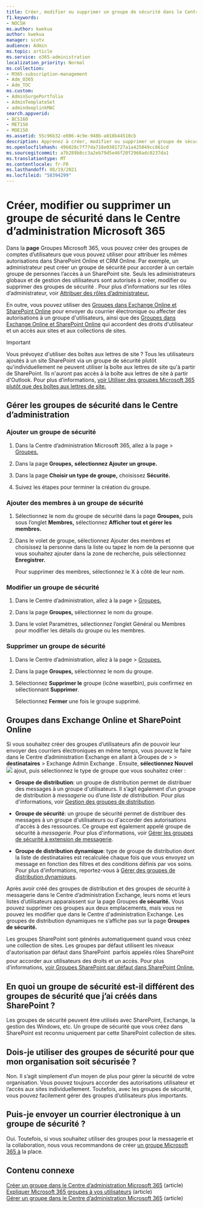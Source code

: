 ```yaml
---
title: Créer, modifier ou supprimer un groupe de sécurité dans le Centre d’administration Microsoft 365
f1.keywords:
- NOCSH
ms.author: kwekua
author: kwekua
manager: scotv
audience: Admin
ms.topic: article
ms.service: o365-administration
localization_priority: Normal
ms.collection:
- M365-subscription-management
- Adm_O365
- Adm_TOC
ms.custom:
- AdminSurgePortfolio
- AdminTemplateSet
- admindeeplinkMAC
search.appverid:
- BCS160
- MET150
- MOE150
ms.assetid: 55c96b32-e086-4c9e-948b-a018b44510cb
description: Apprenez à créer, modifier ou supprimer un groupe de sécurité.
ms.openlocfilehash: 496028c7f77da718e0301727a1a425049cc861cd
ms.sourcegitcommit: a7b289b8cc3a2eb79d5e46f20f2968adc0237da1
ms.translationtype: MT
ms.contentlocale: fr-FR
ms.lasthandoff: 08/19/2021
ms.locfileid: "58394299"
---
```

# <a name="create-edit-or-delete-a-security-group-in-the-microsoft-365-admin-center"></a>Créer, modifier ou supprimer un groupe de sécurité dans le Centre d’administration Microsoft 365

Dans la **page** Groupes Microsoft 365, vous pouvez créer des groupes de comptes d’utilisateurs que vous pouvez utiliser pour attribuer les mêmes autorisations dans SharePoint Online et CRM Online. Par exemple, un administrateur peut créer un groupe de sécurité pour accorder à un certain groupe de personnes l’accès à un SharePoint site. Seuls les administrateurs globaux et de gestion des utilisateurs sont autorisés à créer, modifier ou supprimer des groupes de sécurité . Pour plus d’informations sur les rôles d’administrateur, voir [Attribuer des rôles d’administrateur.](../add-users/assign-admin-roles.md) 
  
En outre, vous pouvez utiliser des [Groupes dans Exchange Online et SharePoint Online](#groups-in-exchange-online-and-sharepoint-online) pour envoyer du courrier électronique ou affecter des autorisations à un groupe d'utilisateurs, ainsi que des [Groupes dans Exchange Online et SharePoint Online](#groups-in-exchange-online-and-sharepoint-online) qui accordent des droits d'utilisateur et un accès aux sites et aux collections de sites. 
  
> [!IMPORTANT]
>  Vous prévoyez d'utiliser des boîtes aux lettres de site ? Tous les utilisateurs ajoutés à un site SharePoint via un groupe de sécurité plutôt qu'individuellement ne peuvent utiliser la boîte aux lettres de site qu'à partir de SharePoint. Ils n'auront pas accès à la boîte aux lettres de site à partir d'Outlook. Pour plus d’informations, [voir Utiliser des groupes Microsoft 365 plutôt que des boîtes aux lettres de site.](https://support.microsoft.com/office/737d6b1f-67cc-41fe-8db8-f2d09dd1673b) 
  
## <a name="manage-security-groups-in-the-admin-center"></a>Gérer les groupes de sécurité dans le Centre d’administration

### <a name="add-a-security-group"></a>Ajouter un groupe de sécurité

1. Dans la Centre d’administration Microsoft 365, allez à la page  >  <a href="https://go.microsoft.com/fwlink/p/?linkid=2052855" target="_blank">Groupes.</a>
  
2. Dans la page **Groupes,** **sélectionnez Ajouter un groupe.**
    
3. Dans la page **Choisir un type de groupe,** choisissez **Sécurité.** 
    
4. Suivez les étapes pour terminer la création du groupe. 
 
### <a name="add-members-to-a-security-group"></a>Ajouter des membres à un groupe de sécurité
    
1. Sélectionnez le nom du groupe de sécurité dans la page **Groupes,** puis sous l’onglet **Membres,** sélectionnez **Afficher tout et gérer les membres.** 
    
2. Dans le volet de  groupe, sélectionnez Ajouter des membres et choisissez la personne dans  la liste ou tapez le nom de la personne que vous souhaitez ajouter dans la zone de recherche, puis sélectionnez **Enregistrer.**
    
    Pour supprimer des membres, sélectionnez le X à côté de leur nom. 
  
### <a name="edit-a-security-group"></a>Modifier un groupe de sécurité

1. Dans le Centre d’administration, allez à la page  \> <a href="https://go.microsoft.com/fwlink/p/?linkid=2052855" target="_blank">Groupes.</a>
  
2. Dans la page **Groupes,** sélectionnez le nom du groupe. 
    
3. Dans le volet Paramètres,  sélectionnez  l’onglet Général ou Membres pour modifier les détails du groupe ou les membres.

### <a name="delete-a-security-group"></a>Supprimer un groupe de sécurité

1. Dans le Centre d’administration, allez à la page   >  <a href="https://go.microsoft.com/fwlink/p/?linkid=2052855" target="_blank">Groupes.</a>
    
2. Dans la page **Groupes,** sélectionnez le nom du groupe. 
    
3. Sélectionnez **Supprimer le** groupe (icône wasetbin), puis confirmez en sélectionnant **Supprimer**.
    
    Sélectionnez **Fermer** une fois le groupe supprimé. 
    
## <a name="groups-in-exchange-online-and-sharepoint-online"></a>Groupes dans Exchange Online et SharePoint Online

Si vous souhaitez créer des groupes d’utilisateurs afin de pouvoir leur envoyer des courriers électroniques en  même temps, vous pouvez le faire dans le Centre d’administration Exchange en allant à Groupes de \>  \> **destinataires** \> Exchange Admin Exchange . Ensuite, **sélectionnez Nouvel** ![ ](../../media/328ffb57-5f31-430a-b653-4a6b8e76d338.png) ajout, puis sélectionnez le type de groupe que vous souhaitez créer : 
  
- **Groupe de distribution**: un groupe de distribution permet de distribuer des messages à un groupe d'utilisateurs. Il s’agit également d’un groupe de distribution à *messagerie* ou d’une *liste de distribution.* Pour plus d'informations, voir [Gestion des groupes de distribution](/exchange/recipients-in-exchange-online/manage-distribution-groups/manage-distribution-groups).
    
- **Groupe de sécurité**: un groupe de sécurité permet de distribuer des messages à un groupe d'utilisateurs ou d'accorder des autorisations d'accès à des ressources. Ce groupe est également appelé groupe de sécurité à *messagerie.* Pour plus d'informations, voir [Gérer les groupes de sécurité à extension de messagerie](/Exchange/recipients/mail-enabled-security-groups).
    
- **Groupe de distribution dynamique**: type de groupe de distribution dont la liste de destinataires est recalculée chaque fois que vous envoyez un message en fonction des filtres et des conditions définis par vos soins. Pour plus d'informations, reportez-vous à [Gérer des groupes de distribution dynamiques](/Exchange/recipients/dynamic-distribution-groups/dynamic-distribution-groups).
    
Après avoir créé des groupes de distribution et des groupes de sécurité à messagerie dans le Centre d’administration Exchange, leurs noms et leurs listes d’utilisateurs apparaissent sur la page Groupes **de sécurité.** Vous pouvez supprimer ces groupes aux deux emplacements, mais vous ne pouvez les modifier que dans le Centre d'administration Exchange. Les groupes de distribution dynamiques ne s’affiche pas sur la page **Groupes de sécurité.** 
  
 Les groupes SharePoint sont générés automatiquement quand vous créez une collection de sites. Les groupes par défaut utilisent les niveaux d'autorisation par défaut dans SharePoint  parfois appelés rôles SharePoint  pour accorder aux utilisateurs des droits et un accès. Pour plus d’informations, [voir Groupes SharePoint par défaut dans SharePoint Online.](/sharepoint/default-sharepoint-groups)
  
## <a name="how-is-a-security-group-different-from-security-groups-i-create-in-sharepoint"></a>En quoi un groupe de sécurité est-il différent des groupes de sécurité que j’ai créés dans SharePoint ?

Les groupes de sécurité peuvent être utilisés avec SharePoint, Exchange, la gestion des Windows, etc. Un groupe de sécurité que vous créez dans SharePoint est reconnu uniquement par cette SharePoint collection de sites.
  
## <a name="do-i-have-to-use-security-groups-for-my-organization-to-be-secure"></a>Dois-je utiliser des groupes de sécurité pour que mon organisation soit sécurisée ?

Non. Il s’agit simplement d’un moyen de plus pour gérer la sécurité de votre organisation. Vous pouvez toujours accorder des autorisations utilisateur et l’accès aux sites individuellement. Toutefois, avec les groupes de sécurité, vous pouvez facilement gérer des groupes d’utilisateurs plus importants.
  
## <a name="can-i-send-email-to-a-security-group"></a>Puis-je envoyer un courrier électronique à un groupe de sécurité ?

Oui. Toutefois, si vous souhaitez utiliser des groupes pour la messagerie et la collaboration, nous vous recommandons de créer [un groupe Microsoft 365 à](../create-groups/create-groups.md) la place. 

## <a name="related-content"></a>Contenu connexe

[Créer un groupe dans le Centre d’administration Microsoft 365](../create-groups/create-groups.md) (article)\
[Expliquer Microsoft 365 groupes à vos utilisateurs](../create-groups/explain-groups-knowledge-worker.md) (article)\
[Gérer un groupe dans le Centre d’administration Microsoft 365](../create-groups/manage-groups.md) (article)
